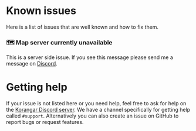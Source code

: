 # Known issues
Here is a list of issues that are well known and how to fix them.

### 🗺️ Map server currently unavailable
This is a server side issue. If you see this message please send me a message on [Discord](https://discord.gg/2CqRZsvKja).

# Getting help
If your issue is not listed here or you need help, feel free to ask for help on the [Korangar Discord server](https://discord.gg/2CqRZsvKja). We have a channel specifically for getting help called `#support`. Alternatively you can also create an issue on GitHub to report bugs or request features.
